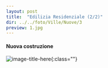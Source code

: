```yaml
---
layout: post
title:  "Edilizia Residenziale (2/2)"
dir: ../../foto/Ville/Nuove/3
preview: 1.jpg
---
```


#### Nuova costruzione

![image-title-here](../../foto/Ville/Nuove/3/1.jpg){:class=""}

